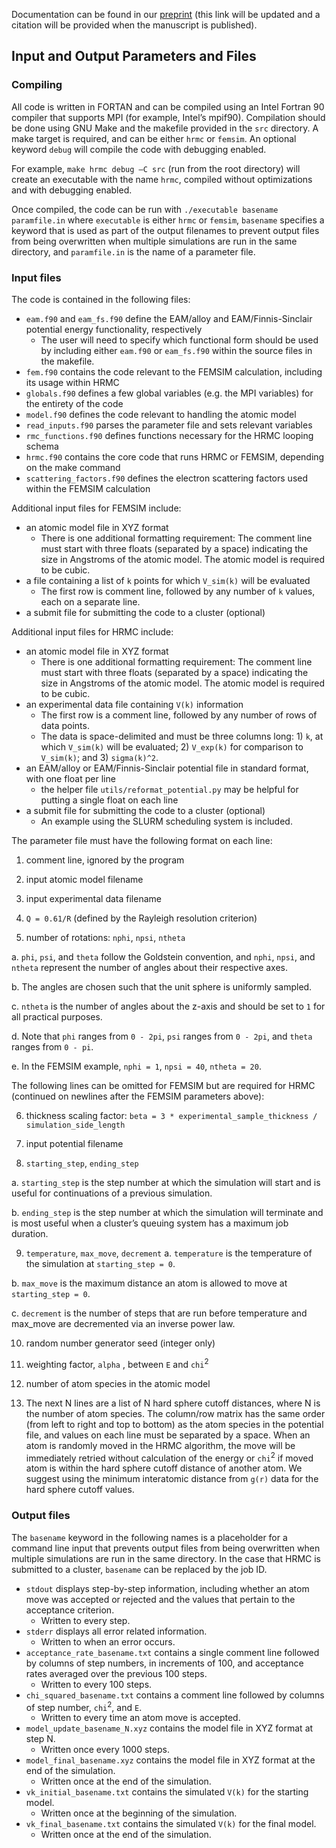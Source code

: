 Documentation can be found in our [preprint](http://arxiv.org/pdf/1607.04290v1.pdf) (this link will be updated and a citation will be provided when the manuscript is published).

## Input and Output Parameters and Files

###  Compiling
All code is written in FORTAN and can be compiled using an Intel Fortran 90 compiler that supports MPI (for example, Intel’s mpif90).  Compilation should be done using GNU Make and the makefile provided in the `src` directory.  A make target is required, and can be either `hrmc` or `femsim`.  An optional keyword `debug` will compile the code with debugging enabled.

For example, `make hrmc debug –C src` (run from the root directory) will create an executable with the name `hrmc`, compiled without optimizations and with debugging enabled.

Once compiled, the code can be run with `./executable basename paramfile.in` where `executable` is either `hrmc` or `femsim`, `basename` specifies a keyword that is used as part of the output filenames to prevent output files from being overwritten when multiple simulations are run in the same directory, and `paramfile.in` is the name of a parameter file.

###  Input files

The code is contained in the following files:
* `eam.f90` and `eam_fs.f90` define the EAM/alloy and EAM/Finnis-Sinclair potential energy functionality, respectively
  * The user will need to specify which functional form should be used by including either `eam.f90` or `eam_fs.f90` within the source files in the makefile.
* `fem.f90` contains the code relevant to the FEMSIM calculation, including its usage within HRMC
* `globals.f90` defines a few global variables (e.g. the MPI variables) for the entirety of the code
* `model.f90` defines the code relevant to handling the atomic model
* `read_inputs.f90` parses the parameter file and sets relevant variables
* `rmc_functions.f90` defines functions necessary for the HRMC looping schema
* `hrmc.f90` contains the core code that runs HRMC or FEMSIM, depending on the make command
* `scattering_factors.f90` defines the electron scattering factors used within the FEMSIM calculation

Additional input files for FEMSIM include:
* an atomic model file in XYZ format
  * There is one additional formatting requirement:  The comment line must start with three floats (separated by a space) indicating the size in Angstroms of the atomic model.  The atomic model is required to be cubic.
* a file containing a list of `k` points for which `V_sim(k)` will be evaluated
  * The first row is comment line, followed by any number of `k` values, each on a separate line.
* a submit file for submitting the code to a cluster (optional)

Additional input files for HRMC include:
* an atomic model file in XYZ format
  * There is one additional formatting requirement:  The comment line must start with three floats (separated by a space) indicating the size in Angstroms of the atomic model.  The atomic model is required to be cubic.
* an experimental data file containing `V(k)` information
  * The first row is a comment line, followed by any number of rows of data points.
  * The data is space-delimited and must be three columns long:  1) `k`, at which `V_sim(k)` will be evaluated; 2) `V_exp(k)` for comparison to `V_sim(k)`; and 3) `sigma(k)^2`.
* an EAM/alloy or EAM/Finnis-Sinclair potential file in standard format, with one float per line
  * the helper file `utils/reformat_potential.py` may be helpful for putting a single float on each line
* a submit file for submitting the code to a cluster (optional)
  * An example using the SLURM scheduling system is included.

The parameter file must have the following format on each line:

1. comment line, ignored by the program

2. input atomic model filename

3. input experimental data filename

4. `Q = 0.61/R` (defined by the Rayleigh resolution criterion)

5. number of rotations: `nphi`, `npsi`, `ntheta`

  a. `phi`, `psi`, and `theta` follow the Goldstein convention, and `nphi`, `npsi`, and `ntheta` represent the number of angles about their respective axes.

  b. The angles are chosen such that the unit sphere is uniformly sampled.

  c. `ntheta` is the number of angles about the z-axis and should be set to `1` for all practical purposes.

  d. Note that `phi` ranges from `0 - 2pi`, `psi` ranges from `0 - 2pi`, and `theta` ranges from `0 - pi`.

  e. In the FEMSIM example, `nphi = 1`, `npsi = 40`, `ntheta = 20`.

The following lines can be omitted for FEMSIM but are required for HRMC (continued on newlines after the FEMSIM parameters above):

6. thickness scaling factor: `beta = 3 * experimental_sample_thickness / simulation_side_length`

7. input potential filename

8. `starting_step`, `ending_step`

  a. `starting_step` is the step number at which the simulation will start and is useful for continuations of a previous simulation.

  b. `ending_step` is the step number at which the simulation will terminate and is most useful when a cluster’s queuing system has a maximum job duration.

9. `temperature`, `max_move`, `decrement`
  a. `temperature` is the temperature of the simulation at `starting_step = 0`.  

  b. `max_move` is the maximum distance an atom is allowed to move at `starting_step = 0`.

  c. `decrement` is the number of steps that are run before temperature and max_move are decremented via an inverse power law.

10. random number generator seed (integer only)

11. weighting factor, `alpha` , between `E` and `chi`<sup>2</sup>

12. number of atom species in the atomic model

13. The next N lines are a list of N hard sphere cutoff distances, where N is the number of atom species. The column/row matrix has the same order (from left to right and top to bottom) as the atom species in the potential file, and values on each line must be separated by a space.  When an atom is randomly moved in the HRMC algorithm, the move will be immediately retried without calculation of the energy or `chi`<sup>2</sup> if moved atom is within the hard sphere cutoff distance of another atom.  We suggest using the minimum interatomic distance from `g(r)` data for the hard sphere cutoff values.

###  Output files

The `basename` keyword in the following names is a placeholder for a command line input that prevents output files from being overwritten when multiple simulations are run in the same directory.  In the case that HRMC is submitted to a cluster, `basename` can be replaced by the job ID.

* `stdout` displays step-by-step information, including whether an atom move was accepted or rejected and the values that pertain to the acceptance criterion.
  * Written to every step.
* `stderr` displays all error related information.
  * Written to when an error occurs.
* `acceptance_rate_basename.txt` contains a single comment line followed by columns of step numbers, in increments of 100, and acceptance rates averaged over the previous 100 steps.
  * Written to every 100 steps.
* `chi_squared_basename.txt` contains a comment line followed by columns of step number, `chi`<sup>2</sup>, and `E`.
  * Written to every time an atom move is accepted.
* `model_update_basename_N.xyz` contains the model file in XYZ format at step N.
  * Written once every 1000 steps.
* `model_final_basename.xyz` contains the model file in XYZ format at the end of the simulation.
  * Written once at the end of the simulation.
* `vk_initial_basename.txt` contains the simulated `V(k)` for the starting model.
  * Written once at the beginning of the simulation.
* `vk_final_basename.txt` contains the simulated `V(k)` for the final model.
  * Written once at the end of the simulation.
